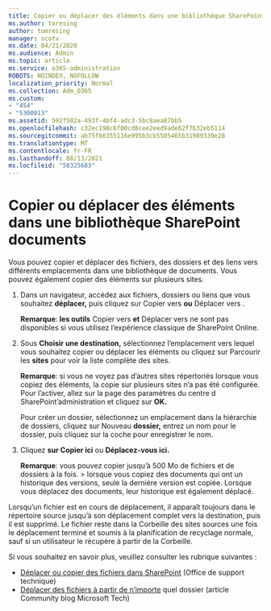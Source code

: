 ```yaml
---
title: Copier ou déplacer des éléments dans une bibliothèque SharePoint documents
ms.author: toresing
author: tomresing
manager: scotv
ms.date: 04/21/2020
ms.audience: Admin
ms.topic: article
ms.service: o365-administration
ROBOTS: NOINDEX, NOFOLLOW
localization_priority: Normal
ms.collection: Adm_O365
ms.custom:
- "454"
- "5300013"
ms.assetid: 592f502a-493f-4bf4-adc3-5bc8aea87bb5
ms.openlocfilehash: c32ec198c6f00cd8cee2eed9ade62f7632eb5114
ms.sourcegitcommit: ab75f66355116e995b3cb5505465b31989339e28
ms.translationtype: MT
ms.contentlocale: fr-FR
ms.lasthandoff: 08/13/2021
ms.locfileid: "58325683"
---
```

# <a name="copy-or-move-items-in-a-sharepoint-document-library"></a>Copier ou déplacer des éléments dans une bibliothèque SharePoint documents

Vous pouvez copier et déplacer des fichiers, des dossiers et des liens vers différents emplacements dans une bibliothèque de documents. Vous pouvez également copier des éléments sur plusieurs sites. 
  
1. Dans un navigateur, accédez aux fichiers, dossiers ou liens que vous souhaitez **déplacer,** puis cliquez sur Copier vers **ou** Déplacer vers .

    **Remarque**: **les outils** Copier vers **et** Déplacer vers ne sont pas disponibles si vous utilisez l’expérience classique de SharePoint Online.
  
2. Sous **Choisir une destination,** sélectionnez l’emplacement vers lequel vous souhaitez copier ou déplacer les éléments ou cliquez sur Parcourir les **sites** pour voir la liste complète des sites.

    **Remarque**: si vous ne voyez pas d’autres sites répertoriés lorsque vous copiez des éléments, la copie sur plusieurs sites n’a pas été configurée. Pour l’activer, allez sur la page des paramètres du centre d SharePoint’administration et cliquez sur **OK.**
  
    Pour créer un dossier, sélectionnez un emplacement dans la hiérarchie de dossiers, cliquez sur Nouveau **dossier,** entrez un nom pour le dossier, puis cliquez sur la coche pour enregistrer le nom.

3. Cliquez **sur Copier ici** ou **Déplacez-vous ici.**

    **Remarque**: vous pouvez copier jusqu’à 500 Mo de fichiers et de dossiers à la fois. > lorsque vous copiez des documents qui ont un historique des versions, seule la dernière version est copiée. Lorsque vous déplacez des documents, leur historique est également déplacé.
  
 Lorsqu’un fichier est en cours de déplacement, il apparaît toujours dans le répertoire source jusqu’à son déplacement complet vers la destination, puis il est supprimé. Le fichier reste dans la Corbeille des sites sources une fois le déplacement terminé et soumis à la planification de recyclage normale, sauf si un utilisateur le récupère à partir de la Corbeille.

Si vous souhaitez en savoir plus, veuillez consulter les rubrique suivantes :

 - [Déplacer ou copier des fichiers dans SharePoint](https://support.office.com/article/move-or-copy-files-in-sharepoint-00e2f483-4df3-46be-a861-1f5f0c1a87bc) (Office de support technique)
 - [Déplacer des fichiers à partir de n’importe](https://techcommunity.microsoft.com/t5/Microsoft-SharePoint-Blog/Now-move-files-anywhere-in-Office-365-SharePoint-and-OneDrive/ba-p/146973) quel dossier (article Community blog Microsoft Tech)  